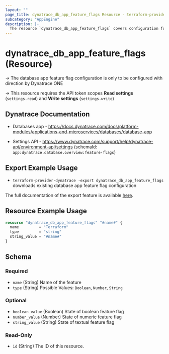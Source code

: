 ```yaml
---
layout: ""
page_title: dynatrace_db_app_feature_flags Resource - terraform-provider-dynatrace"
subcategory: "AppEngine"
description: |-
  The resource `dynatrace_db_app_feature_flags` covers configuration for database app feature flags
---
```


# dynatrace_db_app_feature_flags (Resource)

-> The database app feature flag configuration is only to be configured with direction by Dynatrace ONE

-> This resource requires the API token scopes **Read settings** (`settings.read`) and **Write settings** (`settings.write`)

## Dynatrace Documentation

- Databases app - https://docs.dynatrace.com/docs/platform-modules/applications-and-microservices/databases/database-app

- Settings API - https://www.dynatrace.com/support/help/dynatrace-api/environment-api/settings (schemaId: `app:dynatrace.database.overview:feature-flags`)

## Export Example Usage

- `terraform-provider-dynatrace -export dynatrace_db_app_feature_flags` downloads existing database app feature flag configuration

The full documentation of the export feature is available [here](https://dt-url.net/h203qmc).

## Resource Example Usage

```terraform
resource "dynatrace_db_app_feature_flags" "#name#" {
  name         = "Terraform"
  type         = "string"
  string_value = "#name#"
}
```

<!-- schema generated by tfplugindocs -->
## Schema

### Required

- `name` (String) Name of the feature
- `type` (String) Possible Values: `Boolean`, `Number`, `String`

### Optional

- `boolean_value` (Boolean) State of boolean feature flag
- `number_value` (Number) State of numeric feature flag
- `string_value` (String) State of textual feature flag

### Read-Only

- `id` (String) The ID of this resource.
 